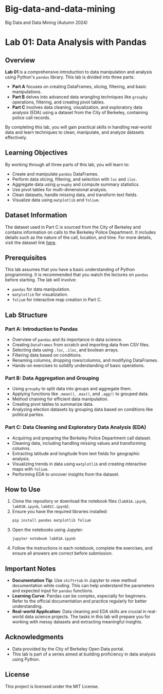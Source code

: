 # Big-data-and-data-mining
Big Data and Data Mining (Autumn 2024)

# Lab 01: Data Analysis with Pandas

## Overview

**Lab 01** is a comprehensive introduction to data manipulation and analysis using Python's `pandas` library. This lab is divided into three parts:

- **Part A** focuses on creating DataFrames, slicing, filtering, and basic manipulations.
- **Part B** delves into advanced data wrangling techniques like `groupby` operations, filtering, and creating pivot tables.
- **Part C** involves data cleaning, visualization, and exploratory data analysis (EDA) using a dataset from the City of Berkeley, containing police call records.

By completing this lab, you will gain practical skills in handling real-world data and learn techniques to clean, manipulate, and analyze datasets effectively.

## Learning Objectives

By working through all three parts of this lab, you will learn to:
- Create and manipulate `pandas` DataFrames.
- Perform data slicing, filtering, and selection with `loc` and `iloc`.
- Aggregate data using `groupby` and compute summary statistics.
- Use pivot tables for multi-dimensional analysis.
- Clean datasets, handle missing data, and transform text fields.
- Visualize data using `matplotlib` and `folium`.

## Dataset Information

The dataset used in Part C is sourced from the City of Berkeley and contains information on calls to the Berkeley Police Department. It includes details such as the nature of the call, location, and time. For more details, visit the dataset link [here](https://data.cityofberkeley.info/Public-Safety/Berkeley-PD-Calls-for-Service/k2nh-s5h5).

## Prerequisites

This lab assumes that you have a basic understanding of Python programming. It is recommended that you watch the lectures on `pandas` before starting. The lab will involve:

- `pandas` for data manipulation.
- `matplotlib` for visualization.
- `folium` for interactive map creation in Part C.

## Lab Structure

### Part A: Introduction to Pandas
- Overview of `pandas` and its importance in data science.
- Creating `DataFrames` from scratch and importing data from CSV files.
- Selecting data using `.loc`, `.iloc`, and boolean arrays.
- Filtering data based on conditions.
- Renaming columns, dropping rows/columns, and modifying DataFrames.
- Hands-on exercises to solidify understanding of basic operations.

### Part B: Data Aggregation and Grouping
- Using `groupby` to split data into groups and aggregate them.
- Applying functions like `.mean()`, `.max()`, and `.agg()` to grouped data.
- Method chaining for efficient data manipulation.
- Creating pivot tables to summarize data.
- Analyzing election datasets by grouping data based on conditions like political parties.

### Part C: Data Cleaning and Exploratory Data Analysis (EDA)
- Acquiring and preparing the Berkeley Police Department call dataset.
- Cleaning data, including handling missing values and transforming columns.
- Extracting latitude and longitude from text fields for geographic analysis.
- Visualizing trends in data using `matplotlib` and creating interactive maps with `folium`.
- Performing EDA to uncover insights from the dataset.


## How to Use

1. Clone the repository or download the notebook files (`lab01A.ipynb`, `lab01B.ipynb`, `lab01C.ipynb`).
2. Ensure you have the required libraries installed:
   ```bash
   pip install pandas matplotlib folium
   ```
3. Open the notebooks using Jupyter:
   ```bash
   jupyter notebook lab01A.ipynb
   ```
4. Follow the instructions in each notebook, complete the exercises, and ensure all answers are correct before submission.

## Important Notes

- **Documentation Tip**: Use `shift+tab` in Jupyter to view method documentation while coding. This can help understand the parameters and expected input for `pandas` functions.
- **Learning Curve**: Pandas can be complex, especially for beginners. Refer to the official documentation and practice regularly for better understanding.
- **Real-world Application**: Data cleaning and EDA skills are crucial in real-world data science projects. The tasks in this lab will prepare you for working with messy datasets and extracting meaningful insights.

## Acknowledgments

- Data provided by the City of Berkeley Open Data portal.
- This lab is part of a series aimed at building proficiency in data analysis using Python.

## License

This project is licensed under the MIT License.
